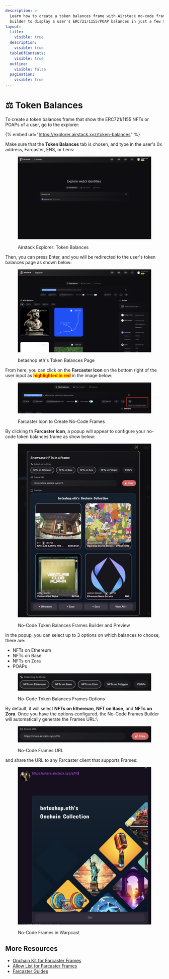 ```yaml
---
description: >-
  Learn how to create a token balances frame with Airstack no-code frames
  builder to display a user's ERC721/1155/POAP balances in just a few minutes.
layout:
  title:
    visible: true
  description:
    visible: true
  tableOfContents:
    visible: true
  outline:
    visible: false
  pagination:
    visible: true
---
```


# ⚖️ Token Balances

To create a token balances frame that show the ERC721/1155 NFTs or POAPs of a user, go to the explorer:

{% embed url="https://explorer.airstack.xyz/token-balances" %}

Make sure that the **Token Balances** tab is chosen, and type in the user's 0x address, Farcaster, ENS, or Lens:

<figure><img src="../../../.gitbook/assets/Screenshot 2024-03-01 at 00.09.11.png" alt=""><figcaption><p>Airstack Explorer: Token Balances</p></figcaption></figure>

Then, you can press Enter, and you will be redirected to the user's token balances page as shown below:

<figure><img src="../../../.gitbook/assets/Screenshot 2024-03-01 at 00.13.59.png" alt=""><figcaption><p>betashop.eth's Token Balances Page</p></figcaption></figure>

From here, you can click on the **Farcaster Icon** on the bottom right of the user input as <mark style="color:red;">**highlighted in red**</mark> in the image below:

<figure><img src="../../../.gitbook/assets/Screenshot 2024-03-01 at 00.09.57.png" alt=""><figcaption><p>Farcaster Icon to Create No-Code Frames</p></figcaption></figure>

By clicking th **Farcaster Icon**, a popup will appear to configure your no-code token balances frame as show below:

<figure><img src="../../../.gitbook/assets/Screenshot 2024-03-01 at 00.22.39.png" alt=""><figcaption><p>No-Code Token Balances Frames Builder and Preview</p></figcaption></figure>

In the popup, you can select up to 3 options on which balances to choose, there are:

* NFTs on Ethereum
* NFTs on Base
* NFTs on Zora
* POAPs

<figure><img src="../../../.gitbook/assets/Screenshot 2024-03-01 at 00.26.38.png" alt=""><figcaption><p>No-Code Token Balances Frames Options</p></figcaption></figure>

By default, it will select **NFTs on Ethereum**, **NFT on Base**, and **NFTs on Zora**. Once you have the options configured, the No-Code Frames Builder will automatically generate the Frames URL:\


<figure><img src="../../../.gitbook/assets/Screenshot 2024-03-01 at 00.30.35.png" alt=""><figcaption><p>No-Code Frames URL</p></figcaption></figure>

and share the URL to any Farcaster client that supports Frames:

<figure><img src="../../../.gitbook/assets/Screenshot 2024-03-01 at 00.31.44.png" alt=""><figcaption><p>No-Code Frames in Warpcast</p></figcaption></figure>

## More Resources

* [Onchain Kit for Farcaster Frames](broken-reference)
* [Allow List for Farcaster Frames](../airstack-frog-recipes-and-middleware/allow-list.md)
* [Farcaster Guides](../../farcaster/)
